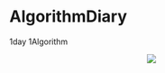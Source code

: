 # AlgorithmDiary
1day 1Algorithm

<div align="center">
	<img src="https://img.shields.io/badge/C++-007396?style=flat&logo=Java&logoColor=white" />
</

